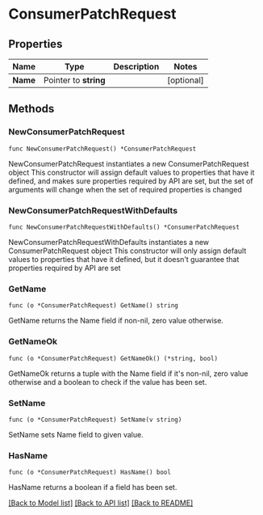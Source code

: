 # ConsumerPatchRequest

## Properties

Name | Type | Description | Notes
------------ | ------------- | ------------- | -------------
**Name** | Pointer to **string** |  | [optional] 

## Methods

### NewConsumerPatchRequest

`func NewConsumerPatchRequest() *ConsumerPatchRequest`

NewConsumerPatchRequest instantiates a new ConsumerPatchRequest object
This constructor will assign default values to properties that have it defined,
and makes sure properties required by API are set, but the set of arguments
will change when the set of required properties is changed

### NewConsumerPatchRequestWithDefaults

`func NewConsumerPatchRequestWithDefaults() *ConsumerPatchRequest`

NewConsumerPatchRequestWithDefaults instantiates a new ConsumerPatchRequest object
This constructor will only assign default values to properties that have it defined,
but it doesn't guarantee that properties required by API are set

### GetName

`func (o *ConsumerPatchRequest) GetName() string`

GetName returns the Name field if non-nil, zero value otherwise.

### GetNameOk

`func (o *ConsumerPatchRequest) GetNameOk() (*string, bool)`

GetNameOk returns a tuple with the Name field if it's non-nil, zero value otherwise
and a boolean to check if the value has been set.

### SetName

`func (o *ConsumerPatchRequest) SetName(v string)`

SetName sets Name field to given value.

### HasName

`func (o *ConsumerPatchRequest) HasName() bool`

HasName returns a boolean if a field has been set.


[[Back to Model list]](../README.md#documentation-for-models) [[Back to API list]](../README.md#documentation-for-api-endpoints) [[Back to README]](../README.md)



